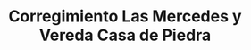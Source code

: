 ---
title: Corregimiento Las Mercedes y Vereda Casa de Piedra
nombre_comunidad: Corregimiento Las Mercedes y Vereda Casa de Piedra
municipio: San Jacinto
departamento: Bolívar
descripcion: >-
  Comunidad unida especialmente a través de la Asociación Campesina Las
  mercedes. Es muy importante el culto y existen tres iglesias diferentes en la
  comunidad. Son principalmente agricultores de arroz, maíz, cacao y aguacate.
  Están buscando ser destino turístico pero aún carecen de infraestructura como
  vías y acueductos
num_personas: 280
num_familias: 70
min_distancia_casco_urbano: 120
km_distancia_casco_urbano: 17
vias_acceso: >-
  Vía destapada en buen estado. Cuando llueve se suspende el servicio de
  colectivos
infraestructura_comunitaria:
  - Instituciones educativas (IE)
  - Iglesias
notas_infraestructura_comunitaria: ''
liderazgo_comunidad: []
inclusion_diversidad_genero: >-
  Niños y jóvenes participan en campeonatos deportivos con el liderazgo de
  jóvenes de la comunidad. Muchos jóvenes viven en San Jacinto, pero vienen a
  actividades deportivas en la comunidad.

  Las mujeres no tienen una organización de base.

  No tienen activa la JAC pero han proyectado hacerlo.

  Las mujeres trabajan en las labores del hogar.

  Hay tardes de fútbol de mujeres y otras de jóvenes.

  Algunas mujeres tejen mochilas y otras hamacas, pero por la pandemia ha
  disminuido la comercialización.
comentarios_conectividad: Hay acceso a internet pero en regular estado.
punto_SOLE: IE con Punto vive digital
comentarios_punto_SOLE:
  - >-
    https://padlet.com/comunidadcasadepiedra/sole-qu-hace-nica-a-mi-comunidad-qu6fflb275oxw4it
ppales_actividades_economicas_vocacion_productiva: []
comentarios_ppales_actividades_economicas_vocacion_productiva: >-
  Agricultura (Cacao, Arroz, Maíz, Aguacate criollo, Ñame y Yuca). Turismo de
  naturaleza
comunidad_sostenible_uso_suelo: >-
  Proyectan cultivo de arroz organico. En San jacinto se proyecta recuperar 100
  Ha en este corregimiento 18 Ha. por ataque de monilia.  Hay otro proyecto de
  formación de 25 jóvenes en manejo de cultivos para siembra ingertando aguacate
  lorena con el criollo


  Tienen atractivos por explotar. Hace falta formación para manejo ambiental
  hotelero. No tienen servicios de alojamiento. Las visitas de San jacinto
  Travel tienene dos puntos en la comunidad.
org_con_proyeccion: []
servicios_publicos_comunidades_focalizadas:
  - Acueducto
comunidades_focalizadas_educacion_infraestructura_educativa:
  - Escuela en Casa de Piedra
comunidades_focalizadas_practicas_organizativas:
  - Asociación Campesina Las Mercedes
  - Iglesia adventista
  - Iglesia presbiteriana
  - Iglesia pentecostal
conectividad_minima: Regular
iniciativas_priorizadas:
  - >-
    En el programa se trabajó por mejorar la cadena productiva del cacao
    mediante la intervención de 20 Has y fortalecer la asociación de productores
    ASPROCOAS.
org_focalizada: []
riesgo: ''
otros_programas_USAID:
  - 'no'
alianzas_colaboradores:
  - >-
    Gobernación impulsó proyecto de innovación y formación tecnológica  de cacao
    a partir de 25 jóvenes y fortalecer asistencia y mantenimiento de áreas.
posibilidad_iniciativas_conjuntas_aliados_2: []
actividades_ocio:
  - Música de pitos y tambores
  - Torneos deportivos
medios_comunicacion_narrativas_locales:
  - Fundación Tierra Montemariana
num_visitas_realizadas: 40
num_diagnosticos_rurales_participativos_realizados: 1
infraestructura_salud_atencion_psicosocial: []
notas_infraestructura_salud_atencion_psicosocial: >-
  A través del programa, el E.S.E. HOSPITAL LOCAL DEL MUNICIPIO DE SAN JACINTO
  habilitó. el servicio de psicología. Aún se está trabajando por habilitar
  otros servicios así como la consulta por telemedicina. por el momento, deben
  desplazarse a La cabecera municipal de San Jacinto.
num_visitas_predio: 0
url: /reportes/corregimiento-las-mercedes-y-vereda-casa-de-piedra
layout: comunidad
download_file: /reportes/corregimiento-las-mercedes-y-vereda-casa-de-piedra.pdf

---